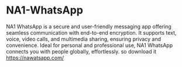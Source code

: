 # NA1-WhatsApp
NA1 WhatsApp is a secure and user-friendly messaging app offering seamless communication with end-to-end encryption. It supports text, voice, video calls, and multimedia sharing, ensuring privacy and convenience. Ideal for personal and professional use, NA1 WhatsApp connects you with people globally, effortlessly. so download it https://nawatsapp.com/
